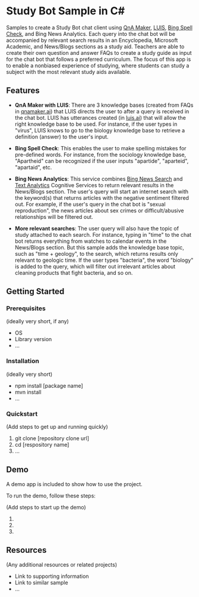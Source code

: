 # Study Bot Sample in C#

Samples to create a Study Bot chat client using [QnA Maker](https://docs.microsoft.com/en-us/azure/cognitive-services/qnamaker/index), [LUIS](https://docs.microsoft.com/en-us/azure/cognitive-services/luis/), [Bing Spell Check](https://docs.microsoft.com/en-us/azure/cognitive-services/bing-spell-check/), and Bing News Analytics. Each query into the chat bot will be accompanied by relevant search results in an Encyclopedia, Microsoft Academic, and News/Blogs sections as a study aid. Teachers are able to create their own question and answer FAQs to create a study guide as input for the chat bot that follows a preferred curriculum. The focus of this app is to enable a nonbiased experience of studying, where students can study a subject with the most relevant study aids available.

## Features

* **QnA Maker with LUIS**: There are 3 knowledge bases (created from FAQs in [qnamaker.ai](https://www.qnamaker.ai)) that LUIS directs the user to after a query is received in the chat bot. LUIS has utterances created (in [luis.ai](https://www.luis.ai)) that will allow the right knowledge base to be used. For instance, if the user types in "virus", LUIS knows to go to the biology knowledge base to retrieve a definition (answer) to the user's input.

* **Bing Spell Check**: This enables the user to make spelling mistakes for pre-defined words. For instance, from the sociology knowledge base, "Apartheid" can be recognized if the user inputs "apartide", "aparteid", "apartaid", etc.

* **Bing News Analytics**: This service combines [Bing News Search](https://docs.microsoft.com/en-us/azure/cognitive-services/bing-news-search/) and [Text Analytics](https://docs.microsoft.com/en-us/azure/cognitive-services/text-analytics/) Cognitive Services to return relevant results in the News/Blogs section. The user's query will start an internet search with the keyword(s) that returns articles with the negative sentiment filtered out. For example, if the user's query in the chat bot is "sexual reproduction", the news articles about sex crimes or difficult/abusive relationships will be filtered out. 

* **More relevant searches**: The user query will also have the topic of study attached to each search. For instance, typing in "time" to the chat bot returns everything from watches to calendar events in the News/Blogs section. But this sample adds the knowledge base topic, such as "time + geology", to the search, which returns results only relevant to geologic time. If the user types "bacteria", the word "biology" is added to the query, which will filter out irrelevant articles about cleaning products that fight bacteria, and so on.

## Getting Started

### Prerequisites

(ideally very short, if any)

- OS
- Library version
- ...

### Installation

(ideally very short)

- npm install [package name]
- mvn install
- ...

### Quickstart
(Add steps to get up and running quickly)

1. git clone [repository clone url]
2. cd [respository name]
3. ...


## Demo

A demo app is included to show how to use the project.

To run the demo, follow these steps:

(Add steps to start up the demo)

1.
2.
3.

## Resources

(Any additional resources or related projects)

- Link to supporting information
- Link to similar sample
- ...
